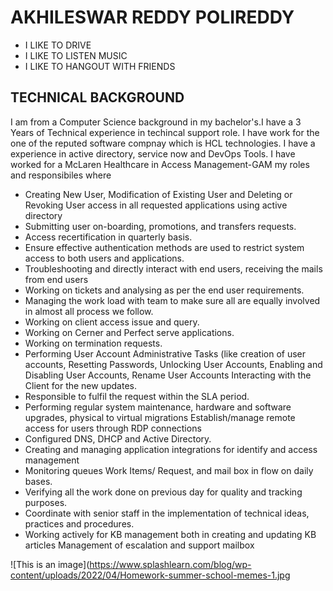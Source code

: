 # AKHILESWAR REDDY POLIREDDY
- I LIKE TO DRIVE 
- I LIKE TO LISTEN MUSIC 
- I LIKE TO HANGOUT WITH FRIENDS

## TECHNICAL BACKGROUND
I am from a Computer Science background in my bachelor's.I have a 3 Years of Technical experience in techincal support role. I have work for the one of the reputed software compnay which is HCL technologies.
I have a experience in active directory, service now and DevOps Tools. I have worked for a McLaren Healthcare in Access Management-GAM my roles and responsibiles where

- 	Creating New User, Modification of Existing User and Deleting or Revoking User access in all requested applications using active directory  
- 	Submitting user on-boarding, promotions, and transfers requests.
- 	Access recertification in quarterly basis.
- 	Ensure effective authentication methods are used to restrict system access to both users and applications.
- 	Troubleshooting and directly interact with end users, receiving the mails from end users 
- 	Working on tickets and analysing as per the end user requirements.
- 	Managing the work load with team to make sure all are equally involved in almost all process we follow.
- 	Working on client access issue and query.
- 	Working on Cerner and Perfect serve applications.
- 	Working on termination requests.
- 	Performing User Account Administrative Tasks (like creation of user accounts, Resetting Passwords,
Unlocking User Accounts, Enabling and Disabling User Accounts, Rename User Accounts Interacting with the Client for the new updates.
- 	Responsible to fulfil the request within the SLA period.
- 	Performing regular system maintenance, hardware and software upgrades, physical to virtual migrations
Establish/manage remote access for users through RDP connections
- 	Configured DNS, DHCP and Active Directory.
- 	Creating and managing application integrations for identify and access management
- 	Monitoring queues Work Items/ Request, and mail box in flow on daily bases.
- 	Verifying all the work done on previous day for quality and tracking purposes.
- 	Coordinate with senior staff in the implementation of technical ideas, practices and procedures.
- 	Working actively for KB management both in creating and updating KB articles
Management of escalation and support mailbox


![This is an image](https://www.splashlearn.com/blog/wp-content/uploads/2022/04/Homework-summer-school-memes-1.jpg